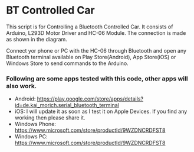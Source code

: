# BT Controlled Car
This script is for Controlling a Bluetooth Controlled Car. It consists of Arduino, L293D Motor Driver and HC-06 Module. The connection is made as shown in the diagram. 

Connect yor phone or PC with the HC-06 through Bluetooth and open any Bluetooth terminal available on Play Store(Android), App Store(iOS) or Windows Store to send commands to the Arduino.

### Following are some apps tested with this code, other apps will also work.
* Android: https://play.google.com/store/apps/details?id=de.kai_morich.serial_bluetooth_terminal
* iOS: I will update it as soon as I test it on Apple Devices. If you find any working then please share it.
* Windows Phone: https://www.microsoft.com/store/productId/9WZDNCRDFST8
* Windows PC: https://www.microsoft.com/store/productId/9WZDNCRDFST8
